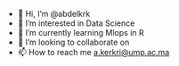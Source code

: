 - 👋 Hi, I’m @abdelkrk 
- 👀 I’m interested in Data Science
- 🌱 I’m currently learning Mlops in R
- 💞️ I’m looking to collaborate on 
- 📫 How to reach me a.kerkri@ump.ac.ma

<!---
abdelkrk/abdelkrk is a ✨ special ✨ repository because its `README.md` (this file) appears on your GitHub profile.
You can click the Preview link to take a look at your changes.
--->
